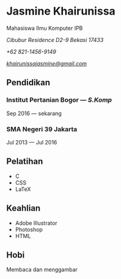 # Jasmine Khairunissa

Mahasiswa Ilmu Komputer IPB

*Cibubur Residence D2-9 Bekasi 17433*

*+62 821-1456-9149*

*khairunissajasmine@gmail.com*

## Pendidikan
### Institut Pertanian Bogor — *S.Komp*
Sep 2016 — sekarang

### SMA Negeri 39 Jakarta
Jul 2013 — Jul 2016

## Pelatihan
+ C
+ CSS
+ LaTeX

## Keahlian
+ Adobe Illustrator
+ Photoshop
+ HTML

## Hobi
Membaca dan menggambar
